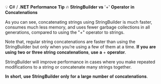 💡 𝐂# / .𝐍𝐄𝐓 𝐏𝐞𝐫𝐟𝐨𝐫𝐦𝐚𝐧𝐜𝐞 𝐓𝐢𝐩 🔥
 𝐒𝐭𝐫𝐢𝐧𝐠𝐁𝐮𝐢𝐥𝐝𝐞𝐫 𝐯𝐬 '+' 𝐎𝐩𝐞𝐫𝐚𝐭𝐨𝐫 𝐢𝐧 𝐂𝐨𝐧𝐜𝐚𝐭𝐞𝐧𝐚𝐭𝐢𝐨𝐧𝐬

As you can see, concatenating strings using StringBuilder is much faster, consumes much less memory, and uses fewer garbage collections in all generations, compared to using the "+" operator to strings.

Note that, regular string concatenations are faster than using the StringBuilder but only when you’re using a few of them at a time. 𝐈𝐟 𝐲𝐨𝐮 𝐚𝐫𝐞 𝐮𝐬𝐢𝐧𝐠 𝐭𝐰𝐨 𝐨𝐫 𝐭𝐡𝐫𝐞𝐞 𝐬𝐭𝐫𝐢𝐧𝐠 𝐜𝐨𝐧𝐜𝐚𝐭𝐞𝐧𝐚𝐭𝐢𝐨𝐧𝐬, 𝐮𝐬𝐞 𝐚 + 𝐨𝐩𝐞𝐫𝐚𝐭𝐨𝐫.

StringBuilder will improve performance in cases where you make repeated modifications to a string or concatenate many strings together.

𝐈𝐧 𝐬𝐡𝐨𝐫𝐭, 𝐮𝐬𝐞 𝐒𝐭𝐫𝐢𝐧𝐠𝐁𝐮𝐢𝐥𝐝𝐞𝐫 𝐨𝐧𝐥𝐲 𝐟𝐨𝐫 𝐚 𝐥𝐚𝐫𝐠𝐞 𝐧𝐮𝐦𝐛𝐞𝐫 𝐨𝐟 𝐜𝐨𝐧𝐜𝐚𝐭𝐞𝐧𝐚𝐭𝐢𝐨𝐧𝐬.

